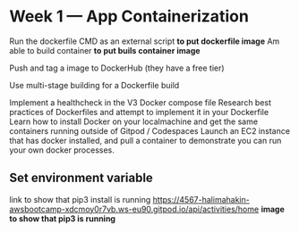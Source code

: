 # Week 1 — App Containerization


Run the dockerfile CMD as an external script
 **to put dockerfile image**
 Am able to build container
 **to put buils container image**
 
Push and tag a image to DockerHub (they have a free tier)
 
Use multi-stage building for a Dockerfile build 


Implement a healthcheck in the V3 Docker compose file
Research best practices of Dockerfiles and attempt to implement it in your Dockerfile
Learn how to install Docker on your localmachine and get the same containers running outside of Gitpod / Codespaces
Launch an EC2 instance that has docker installed, and pull a container to demonstrate you can run your own docker processes. 

## Set environment variable
link to show that pip3 install is running
https://4567-halimahakin-awsbootcamp-xdcmoy0r7vb.ws-eu90.gitpod.io/api/activities/home
 **image to show that pip3 is running**
 
